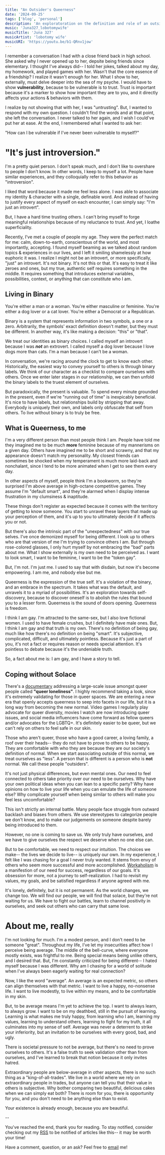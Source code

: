 ```yaml
---
title: "An Outsider's Queerness"
date: '2024-09-25'
tags: ['blog', 'personal']
description: 'An exploratoration on the definition and role of an outsider, and how that emerges as pseudo-queerness, especially amongst the LGBTQ+.'
music: 'Juna327_lobotomywife'
musicTitle: 'Juna 327'
musicArtist: 'lobotomy wife'
musicURI: 'https://youtu.be/b1-QRnv1jow'
---
```


I remember a conversation I had with a close friend back in high school. She asked why I never opened up to her, depsite being friends since elementary. I thought I've always did-- I told her jokes, talked about my day, my homework, and played games with her.
Wasn't that the core essence of a friendship? I realize it wasn't enough for her. What I show to her, externally, must delve deeper into the sea of my psyche. I would have to show **vulnerability**, because to be vulnerable is to trust. Trust is important because it's a marker to show how important they are to you, and it directly affects your actions & behaviors with them.

I realize by not showing that with her, I was "untrusting". But, I wanted to respond with my own question. I couldn't find the words and at that point, she left the conversation.
I never talked to her again, and I wish I could've put her at ease.
At the end, I remembered what I wanted to ask her:

"How can I be vulnerable if I've never been vulnerable to myself?"

# "It's just introversion."

I'm a pretty quiet person. I don't speak much, and I don't like to overshare to people I don't know. In other words, I keep to myself a lot. People have similar experiences, and they colloquially refer to this behavior as "introversion".

I liked that word because it made me feel less alone. I was able to associate my identity & character with a single, definable word. And instead of having to justify every aspect of myself on each encounter, I can simply say: "I'm just an introvert".

But, I have a hard time trusting others. I can't bring myself to forge meaningful relationships because of my reluctance to trust. And yet, I loathe superficiality.

Recently, I've met a couple of people my age. They were the perfect match for me: calm, down-to-earth, conscientous of the world, and most importantly, accepting. I found myself beaming as we talked about random topics & experiences in our lives, and I left it smiling shamelessly at how euphoric it was. I realize I might not be an introvert, or more specifically, "just" an introvert. It's not binary. It's not this or that. It's easy to treat it like zeroes and ones, but my true, authentic self requires something in the middle. It requires something that introduces external variables, possibilities, context, or anything that can constitute who I am.

## Living in Binary

You're either a man or a woman. You're either masculine or feminine. You're either a dog lover or a cat lover. You're either a Democrat or a Republican.

Binary is a system that represents information in two symbols, a one or a zero. Arbitrarily, the symbols' exact definition doesn't matter, but they must be different. In another way, it's like making a decision: "this" or "that".

We treat our identities as binary choices. I called myself an introvert because I was **_not_** an extrovert. I called myself a dog lover because I love dogs more than cats. I'm a man because I can't be a woman.

In conversation, we're racing around the clock to get to know each other. Historically, the easiest way to convey yourself to others is through binary labels. We think of our character as a checklist to compare ourselves with others. Once we enter later stages in our relationship, we can then unfold the binary labels to the truest element of ourselves.

But paradoxically, the present is valuable. To spend every minute grounded in the present, even if we're "running out of time" is inexpicably beneficial. It's nice to have labels, but relationships build by stripping that away. Everybody is uniquely their own, and labels only obfuscate that self from others. To live without binary is to truly be free.

## What is Queerness, to me

I'm a very different person than most people think I am. People have told me they imagined me to be much **more** feminine because of my mannerisms on a given day. Others have imagined me to be short and scrawny, and that my appearance doesn't match my personality. My closest friends can sometimes be shocked when my temperament is much more laid-back and nonchalant, since I tend to be more animated when I get to see them every day.

In other aspects of myself, people think I'm a bookworm, so they're surprised I'm above average in high-octane competitive games. They assume I'm "default smart", and they're alarmed when I display intense frustration in my clumsiness & inaptitude.

These things don't register as expected because it comes with the territory of getting to know someone. You start to unravel these layers that made up your perception of them, and it's up to you to ultimately decide if it affects you or not.

But there's also the intrinsic part of the "unexpectedness" with our true selves. I've once demonized myself for being different. I look up to others who are that version of me I'm trying to convince others I am. But through rose-colored glasses, I only hurt myself by not embracing the "bad" parts about me. What I show externally is my own need to be perceived as. I want to look smart, I want to be feminine, I want to be the "token gay".

But, I'm not. I'm just me. I used to say that with disdain, but now it's become empowering. I am me, and nobody else but me.

Queerness is the expression of the true self. It's a violation of the binary, and an embrace in the spectrum. It takes what was the default, and unravels it to a myriad of possibilities. It's an exploration towards self-discovery, because to discover oneself is to abolish the rules that bound you to a lesser form. Queerness is the sound of doors opening. Queerness is freedom.

I think I am gay. I'm attracted to the same-sex, but I also love fictional women. I used to have female crushes, but I definitely have male ones. But, I think I am gay and that truth is my own. There's no definition of being gay, much like how there's no definition on being "smart". It's subjective, complicated, difficult, and ultimately pointless. Because it's just a part of you, it's not a fact or requires reason or needs special attention. It's pointless to debate because it's the undeniable truth.

So, a fact about me is: I am gay, and I have a story to tell.

## Coping without Solace

There's a [documentary](https://youtu.be/6VduIJPAHaQ?si=yunfkjWMoCGpTzQQ) addressing a large-scale issue amongst queer people called **"queer loneliness"**. I highly recommend taking a look, since it's extremely validating for those in queer spaces. We are entering a new era that openly accepts queerness to seep into facets in our life, but it is a long way from becoming the new normal. Video games I regularly play advocate for queer diversity, movies I watch are now introducing queer issues, and social media influencers have come forward as fellow queers and/or advocates for the LGBTQ+. It's definitely easier to be queer, but we can't rely on others to feel safe in our skin.

Those who aren't queer, those who have a good career, a loving family, a roof over their heads-- they do not have to prove to others to be happy. They are comfortable with who they are because they are our society's definition of normal. When we start associating outside of this normal, we treat ourselves as "less". A person that is different is a person who is **not** normal. We call these people "outsiders".

It's not just physical differences, but even mental ones. Our need to feel connected to others take priority over our need to be ourselves. Why have your own political ideas when you can lean to a specific party? Why have opinions on how to live your life when you can emulate the life of someone else? Why complicate yourself when being similar to others will make you feel less uncomfortable?

This isn't strictly an internal battle. Many people face struggle from outward backlash and biases from others. We use stereotypes to categorize people we don't know, and to make our judgements on someone despite barely being introduced to them.

However, no one is coming to save us. We only truly have ourselves, and we have to give ourselves the respect we deserve when no one else can.

But to be comfortable, we need to respect our intuition. The choices we make-- the lives we decide to live-- is uniquely our own. In my experience, I felt like I was chasing for a goal I never truly wanted. It stems from envy of others who seem more successful and more accomplished. [Workaholism](https://www.youtube.com/watch?v=iAMzp-jFymY) is a manifestion of our need for success, regardless of our goals. It's obsession for more, not a journey to self-realization. I had to revisit my values, my goals, and be satisfied regardless if anyone agreed with me.

It's lonely, definitely, but it is not permanent. As the world changes, we change too. We will find our people, we will find that solace, but they're not waiting for us. We have to fight our battles, learn to channel positivity in ourselves, and seek out others who can carry that same love.

# About me, really

I'm not looking for much. I'm a modest person, and I don't need to be someone "great". Throughout my life, I've let my insecurities affect how I perceive being average. The middle of the bell-curve, where everyone mostly exists, was frightful to me. Being special means being unlike others, and I desired that. But, I'm constantly criticized for being different-- I hated myself because I was different. Why am I chasing for a world of solitude when I've always been eagerly waiting for real connection?

Now, I like the word "average". An average is an expected metric, so others can align themselves with that metric. I want to live a happy, no-nonsense life. I want to live modestly, to live within my means, and to be comfortable in my skin.

But, to be average means I'm yet to achieve the top. I want to always learn, to always grow. I want to be on my deathbed, still in the pursuit of learning. Learning is what makes me truly happy, from learning who I am, learning my values, learning to understand others, learning to fight for my truth, it all culminates into my sense of self. Average was never a deterrent to strike your inferiority, but an invitation to be ourselves with every good, bad, and ugly.

There is societal pressure to not be average, but there's no need to prove ourselves to others. It's a false truth to seek validation other than from ourselves, and I've learned to break that notion because it only invites hatred.

Extraordinary people are below-average in other aspects, there is no such thing as a "king-of-all-trades". We live in a world where we rely on extraordinary people in trades, but anyone can tell you that their value in others is subjective. Why bother comparing two beautiful, delicious cakes when we can simply eat both? There is room for you, there is opportunity for you, and you don't need to be anything else than to exist.

Your existence is already enough, because you are beautiful.

--

You've reached the end, thank you for reading.
To stay notified, consider checking out my [RSS](https://ifuxyl.dev/rss.xml) to be notified of articles like this-- it may be worth your time!

Have a comment, question, or an ask? Feel free to [email](mailto:sweeneyngo@proton.me) me!
